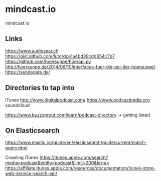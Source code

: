 # mindcast.io

mindcast.io

## Links

https://www.audiosear.ch
https://gist.github.com/luto/dce1a4bd39cdd654c7b7
https://github.com/hoersuppe/hoerapi.py
http://hoersuppe.de/2014/06/10/interfaces-fuer-die-api-der-hoersuppe/
https://sendegate.de/

## Directories to tap into

iTunes
http://www.digitalpodcast.com/
https://www.podcastpedia.org
soundcloud

https://www.buzzsprout.com/learn/podcast-directory -> getting listed

## On Elasticsearch

https://www.elastic.co/guide/en/elasticsearch/guide/current/match-query.html

Crawling iTunes
https://itunes.apple.com/search?media=podcast&entity=podcast&limit=200&term=
https://affiliate.itunes.apple.com/resources/documentation/itunes-store-web-service-search-api/

